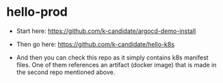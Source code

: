 # hello-prod

- Start here: https://github.com/k-candidate/argocd-demo-install

- Then go here: https://github.com/k-candidate/hello-k8s

- And then you can check this repo as it simply contains k8s manifest files. One of them references an artifact (docker image) that is made in the second repo mentioned above.
